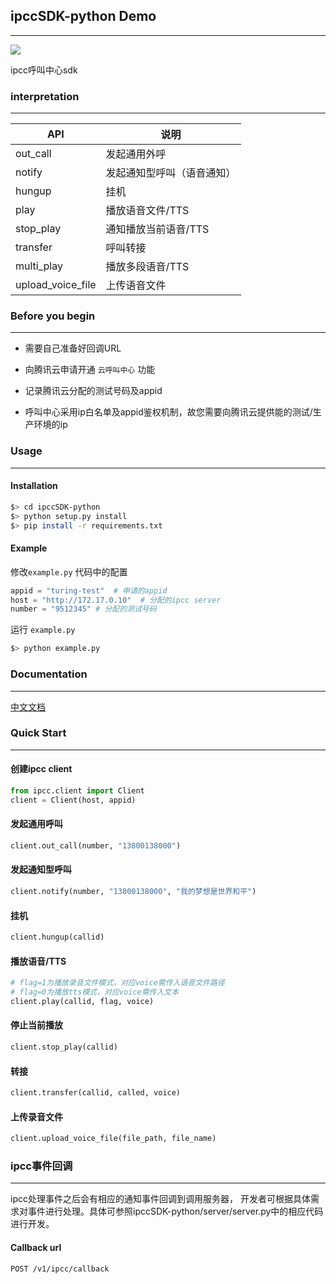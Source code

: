 ## ipccSDK-python Demo

---

 <img src="https://img.shields.io/badge/python-3.0-blue.svg">

ipcc呼叫中心sdk



### interpretation

----

| API               | 说明                       |
| ----------------- | -------------------------- |
| out_call          | 发起通用外呼               |
| notify            | 发起通知型呼叫（语音通知） |
| hungup            | 挂机                       |
| play              | 播放语音文件/TTS           |
| stop_play         | 通知播放当前语音/TTS       |
| transfer          | 呼叫转接                   |
| multi_play        | 播放多段语音/TTS           |
| upload_voice_file | 上传语音文件               |



### Before you begin

---
- 需要自己准备好回调URL

- 向腾讯云申请开通 ```云呼叫中心``` 功能

- 记录腾讯云分配的测试号码及appid

- 呼叫中心采用ip白名单及appid鉴权机制，故您需要向腾讯云提供能的测试/生产环境的ip


### Usage

---

#### Installation

```bash
$> cd ipccSDK-python
$> python setup.py install
$> pip install -r requirements.txt
```

#### Example

修改```example.py``` 代码中的配置

```python
appid = "turing-test"  # 申请的appid
host = "http://172.17.0.10"  # 分配的ipcc server
number = "9512345" # 分配的测试号码
```

运行 ```example.py```

```bash
$> python example.py
```



### Documentation

---

<a href="https://cloud.tencent.com/document/api/679/14499">中文文档</a>



### Quick Start

---

#### 创建ipcc client

```python
from ipcc.client import Client
client = Client(host, appid)
```

#### 发起通用呼叫

```python
client.out_call(number, "13800138000")
```

#### 发起通知型呼叫

```python
client.notify(number, "13800138000", "我的梦想是世界和平")
```

#### 挂机

```python
client.hungup(callid)
```

#### 播放语音/TTS

```python
# flag=1为播放录音文件模式，对应voice需传入语音文件路径
# flag=0为播放tts模式，对应voice需传入文本
client.play(callid, flag, voice)
```

#### 停止当前播放

```python
client.stop_play(callid)
```

#### 转接

```python
client.transfer(callid, called, voice)
```

#### 上传录音文件

```python
client.upload_voice_file(file_path, file_name)
```



### ipcc事件回调

---

ipcc处理事件之后会有相应的通知事件回调到调用服务器， 开发者可根据具体需求对事件进行处理。具体可参照ipccSDK-python/server/server.py中的相应代码进行开发。

#### Callback url

```
POST /v1/ipcc/callback
```

